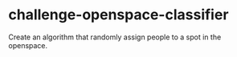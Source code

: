 # challenge-openspace-classifier
Create an algorithm that randomly assign people to a spot in the openspace.
